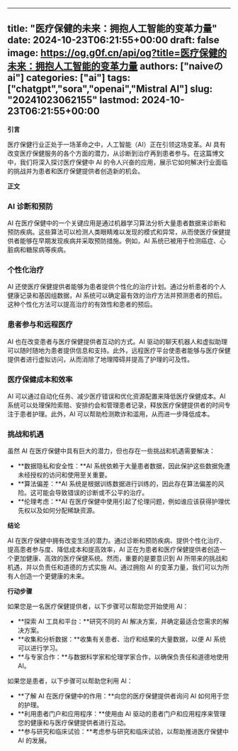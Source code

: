 
---
title: "医疗保健的未来：拥抱人工智能的变革力量"
date: 2024-10-23T06:21:55+00:00
draft: false
image: https://og.g0f.cn/api/og?title=医疗保健的未来：拥抱人工智能的变革力量
authors: ["naiveのai"]
categories: ["ai"]
tags: ["chatgpt","sora","openai","Mistral AI"]
slug: "20241023062155"
lastmod: 2024-10-23T06:21:55+00:00
---
**引言**

医疗保健行业正处于一场革命之中，人工智能（AI）正在引领这场变革。AI 具有改变医疗保健服务的各个方面的潜力，从诊断到治疗再到患者参与。在这篇博文中，我们将深入探讨医疗保健中 AI 的令人兴奋的应用，展示它如何解决行业面临的挑战并为患者和医疗保健提供者创造新的机会。

**正文**

### AI 诊断和预防

AI 在医疗保健中的一个关键应用是通过机器学习算法分析大量患者数据来诊断和预防疾病。这些算法可以检测人类眼睛难以发现的模式和异常，从而使医疗保健提供者能够在早期发现疾病并采取预防措施。例如，AI 系统已被用于检测癌症、心脏病和糖尿病等疾病。

### 个性化治疗

AI 还使医疗保健提供者能够为患者提供个性化的治疗计划。通过分析患者的个人健康记录和基因组数据，AI 系统可以确定最有效的治疗方法并预测患者的预后。这种个性化方法可以提高治疗的有效性和患者的预后。

### 患者参与和远程医疗

AI 也在改变患者与医疗保健提供者互动的方式。AI 驱动的聊天机器人和虚拟助理可以随时随地为患者提供信息和支持。此外，远程医疗平台使患者能够与医疗保健提供者进行虚拟访问，从而消除了地理障碍并提高了护理的可及性。

### 医疗保健成本和效率

AI 可以通过自动化任务、减少医疗错误和优化资源配置来降低医疗保健成本。AI 系统可以处理保险索赔、安排约会和管理患者记录，释放医疗保健提供者的时间专注于患者护理。此外，AI 可以帮助检测欺诈和滥用，从而进一步降低成本。

### 挑战和机遇

虽然 AI 在医疗保健中具有巨大的潜力，但也存在一些挑战和机遇需要解决：

- **数据隐私和安全性：**AI 系统依赖于大量患者数据，因此保护这些数据免遭未经授权的访问和使用至关重要。
- **算法偏差：**AI 系统是根据训练数据进行训练的，因此存在算法偏差的风险。这可能会导致错误的诊断或不公平的治疗。
- **伦理考虑：**AI 在医疗保健中使用引起了伦理问题，例如谁应该获得护理优先权以及如何分配稀缺资源。

**结论**

AI 在医疗保健中拥有改变生活的潜力。通过诊断和预防疾病、提供个性化治疗、提高患者参与度、降低成本和提高效率，AI 正在为患者和医疗保健提供者创造一个更加健康、高效的医疗保健系统。然而，重要的是要意识到 AI 所带来的挑战和机遇，并以负责任和道德的方式实施 AI。通过拥抱 AI 的变革力量，我们可以为所有人创造一个更健康的未来。

**行动步骤**

如果您是一名医疗保健提供者，以下步骤可以帮助您开始使用 AI：

- **探索 AI 工具和平台：**研究不同的 AI 解决方案，并确定最适合您需求的解决方案。
- **收集和分析数据：**收集有关患者、治疗和结果的大量数据，以便 AI 系统可以进行学习。
- **与专家合作：**与数据科学家和伦理学家合作，以确保负责任和道德地使用 AI。

如果您是患者，以下步骤可以帮助您利用 AI：

- **了解 AI 在医疗保健中的作用：**向您的医疗保健提供者询问 AI 如何用于您的护理。
- **利用患者门户和应用程序：**使用由 AI 驱动的患者门户和应用程序来管理您的健康和与医疗保健提供者进行互动。
- **参与研究和临床试验：**考虑参与研究和临床试验，以帮助推进医疗保健中 AI 的发展。
